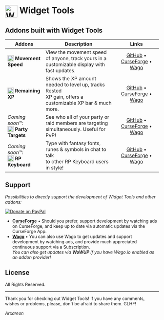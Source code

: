 # <img src="https://wago-addons.ams3.digitaloceanspaces.com/thumbnails/Ejl21mndIAdtw5Dg1QPGxcC0qGgzkaeV0mpLoXop.png" alt="Widget Tools Logo" width="40" height="40" align="top"> Widget Tools

## Addons built with Widget Tools

| Addons | Description | Links |
|-|-|:-:|
| <img src="https://wago-addons.ams3.digitaloceanspaces.com/thumbnails/Ejl21mndIAdtw5Dg1QPGxcC0qGgzkaeV0mpLoXop.png" alt="Movement Speed Logo" width="20" height="20" align="top"> **Movement Speed** | View the movement speed of anyone, track yours in a<br>customizable display with fast updates. | [GitHub](https://github.com/Arxareon/MovementSpeed) • [CurseForge](https://www.curseforge.com/wow/addons/movement-speed) • [Wago](https://addons.wago.io/addons/movement-speed) |
| <img src="https://wago-addons.ams3.digitaloceanspaces.com/thumbnails/FWxJtQUjJe24aWsbIwEUeN4ga6hHKkmB5UUci5AW.png" alt="Remaining XP Logo" width="20" height="20" align="top"> **Remaining XP** | Shows the XP amount needed to level up, tracks Rested<br>XP gain, offers a customizable XP bar & much more. | [GitHub](https://github.com/Arxareon/RemainingXP) • [CurseForge](https://www.curseforge.com/wow/addons/remaining-xp) • [Wago](https://addons.wago.io/addons/remaining-xp) |
| *Coming soon™:* <br><img src="https://wago-addons.ams3.digitaloceanspaces.com/thumbnails/CmtzQg7JfpeZBchDcOx4qF7mUz5QaCCJrf22knx4.png" alt="Party Targets Logo" width="20" height="20" align="top"> **Party Targets** | See who all of your party or raid members are targeting<br>simultaneously. Useful for PvP! | [GitHub](https://github.com/Arxareon/PartyTargets) • [CurseForge](https://www.curseforge.com/wow/addons/party-targets-addon) • [Wago](https://addons.wago.io/addons/party-targets) |
| *Coming soon™:* <br><img src="https://wago-addons.ams3.digitaloceanspaces.com/thumbnails/ItNTG9RkclzoxYCape4RAavnM9s3TePvcwMz4u1p.png" alt="RP Keyboard Logo" width="20" height="20" align="top"> **RP Keyboard** | Type with fantasy fonts, runes & symbols in chat to talk<br>to other RP Keyboard users in style! | [GitHub](https://github.com/Arxareon/RPKeyboard) • [CurseForge](https://www.curseforge.com/wow/addons/rp-keyboard) • [Wago](https://addons.wago.io/addons/rp-keyboard) |

## Support
*Possibilities to directly support the development of Widget Tools and other addons:*

[![Donate on PayPal](https://upload.wikimedia.org/wikipedia/commons/thumb/b/b5/PayPal.svg/124px-PayPal.svg.png)](https://www.paypal.com/donate/?hosted_button_id=Z4FSAFKA5LX98)
- [**CurseForge**](https://www.curseforge.com/wow/addons/widget-tools) • Should you prefer, support development by watching ads on CurseForge, and keep up to date via automatic updates via the CurseForge App.
- [**Wago**](https://addons.wago.io/addons/widget-tools) • You can also use Wago to get updates and support development by watching ads, and provide much appreciated continuous support via a Subscription.
<br> *You can also get updates via **WoWUP** if you have Wago.io enabled as an addon provider!*

## License
All Rights Reserved.

- - -
Thank you for checking out Widget Tools!
If you have any comments, wishes or problems, please, don't be afraid to share them. GLHF!

*Arxareon*
